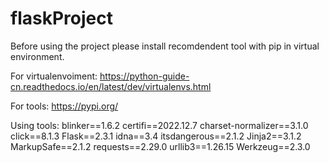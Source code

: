 # flaskProject

Before using the project please install recomdendent tool with pip in virtual environment.

For virtualenvoiment:
https://python-guide-cn.readthedocs.io/en/latest/dev/virtualenvs.html

For tools:
https://pypi.org/

Using tools:
blinker==1.6.2
certifi==2022.12.7
charset-normalizer==3.1.0
click==8.1.3
Flask==2.3.1
idna==3.4
itsdangerous==2.1.2
Jinja2==3.1.2
MarkupSafe==2.1.2
requests==2.29.0
urllib3==1.26.15
Werkzeug==2.3.0
